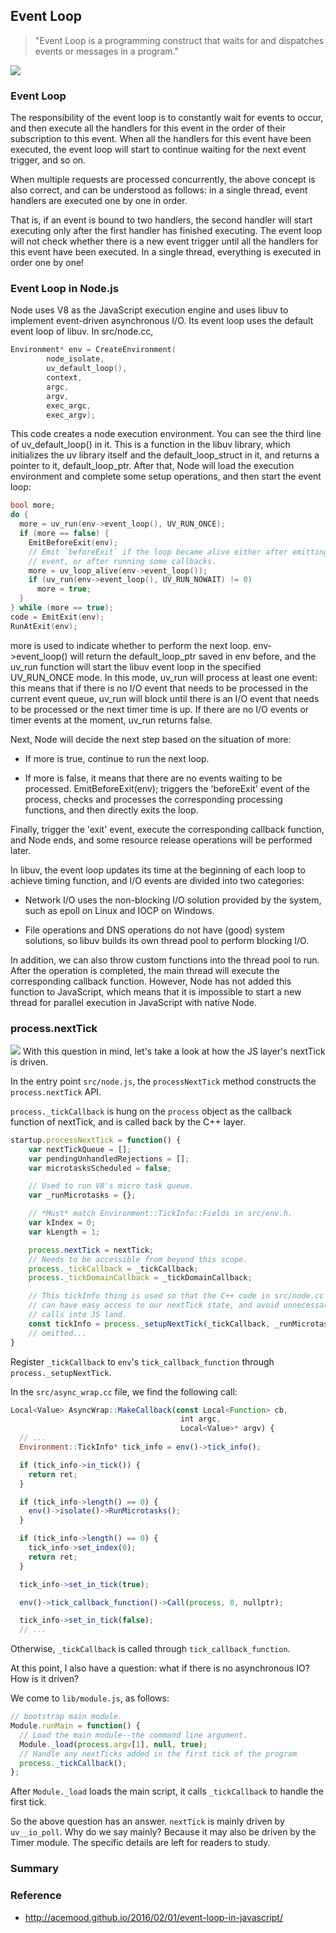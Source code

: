 
## Event Loop

> "Event Loop is a programming construct that waits for and dispatches events or messages in a program."

![](5fee18eegw1ewjpoxmdf5j20k80b1win.jpg)


### Event Loop
The responsibility of the event loop is to constantly wait for events to occur, and then execute all the handlers for this event in the order of their subscription to this event. When all the handlers for this event have been executed, the event loop will start to continue waiting for the next event trigger, and so on.

When multiple requests are processed concurrently, the above concept is also correct, and can be understood as follows: in a single thread, event handlers are executed one by one in order.

That is, if an event is bound to two handlers, the second handler will start executing only after the first handler has finished executing. The event loop will not check whether there is a new event trigger until all the handlers for this event have been executed. In a single thread, everything is executed in order one by one!

### Event Loop in Node.js

Node uses V8 as the JavaScript execution engine and uses libuv to implement event-driven asynchronous I/O. Its event loop uses the default event loop of libuv.
In src/node.cc,
```c++
Environment* env = CreateEnvironment(
        node_isolate,
        uv_default_loop(),
        context,
        argc,
        argv,
        exec_argc,
        exec_argv);
```
This code creates a node execution environment. You can see the third line of uv_default_loop() in it. This is a function in the libuv library, which initializes the uv library itself and the default_loop_struct in it, and returns a pointer to it, default_loop_ptr. After that, Node will load the execution environment and complete some setup operations, and then start the event loop:
```c++
bool more;
do {
  more = uv_run(env->event_loop(), UV_RUN_ONCE);
  if (more == false) {
    EmitBeforeExit(env);
    // Emit `beforeExit` if the loop became alive either after emitting
    // event, or after running some callbacks.
    more = uv_loop_alive(env->event_loop());
    if (uv_run(env->event_loop(), UV_RUN_NOWAIT) != 0)
      more = true;
  }
} while (more == true);
code = EmitExit(env);
RunAtExit(env);
```

more is used to indicate whether to perform the next loop. env->event_loop() will return the default_loop_ptr saved in env before, and the uv_run function will start the libuv event loop in the specified UV_RUN_ONCE mode. In this mode, uv_run will process at least one event: this means that if there is no I/O event that needs to be processed in the current event queue, uv_run will block until there is an I/O event that needs to be processed or the next timer time is up. If there are no I/O events or timer events at the moment, uv_run returns false.

Next, Node will decide the next step based on the situation of more:

- If more is true, continue to run the next loop.

- If more is false, it means that there are no events waiting to be processed. EmitBeforeExit(env); triggers the 'beforeExit' event of the process, checks and processes the corresponding processing functions, and then directly exits the loop.

Finally, trigger the 'exit' event, execute the corresponding callback function, and Node ends, and some resource release operations will be performed later.

In libuv, the event loop updates its time at the beginning of each loop to achieve timing function, and I/O events are divided into two categories:

- Network I/O uses the non-blocking I/O solution provided by the system, such as epoll on Linux and IOCP on Windows.

- File operations and DNS operations do not have (good) system solutions, so libuv builds its own thread pool to perform blocking I/O.

In addition, we can also throw custom functions into the thread pool to run. After the operation is completed, the main thread will execute the corresponding callback function. However, Node has not added this function to JavaScript, which means that it is impossible to start a new thread for parallel execution in JavaScript with native Node.

### process.nextTick
![](settimeout.jpeg)
With this question in mind, let's take a look at how the JS layer's nextTick is driven.

In the entry point `src/node.js`, the `processNextTick` method constructs the `process.nextTick` API.

`process._tickCallback` is hung on the `process` object as the callback function of nextTick, and is called back by the C++ layer.

```js
startup.processNextTick = function() {
    var nextTickQueue = [];
    var pendingUnhandledRejections = [];
    var microtasksScheduled = false;

    // Used to run V8's micro task queue.
    var _runMicrotasks = {};

    // *Must* match Environment::TickInfo::Fields in src/env.h.
    var kIndex = 0;
    var kLength = 1;

    process.nextTick = nextTick;
    // Needs to be accessible from beyond this scope.
    process._tickCallback = _tickCallback;
    process._tickDomainCallback = _tickDomainCallback;

    // This tickInfo thing is used so that the C++ code in src/node.cc
    // can have easy access to our nextTick state, and avoid unnecessary
    // calls into JS land.
    const tickInfo = process._setupNextTick(_tickCallback, _runMicrotasks);
    // omitted...
}
```
Register `_tickCallback` to `env`'s `tick_callback_function` through `process._setupNextTick`.


In the `src/async_wrap.cc` file, we find the following call:
```js
Local<Value> AsyncWrap::MakeCallback(const Local<Function> cb,
                                      int argc,
                                      Local<Value>* argv) {
  // ...
  Environment::TickInfo* tick_info = env()->tick_info();

  if (tick_info->in_tick()) {
    return ret;
  }

  if (tick_info->length() == 0) {
    env()->isolate()->RunMicrotasks();
  }

  if (tick_info->length() == 0) {
    tick_info->set_index(0);
    return ret;
  }

  tick_info->set_in_tick(true);

  env()->tick_callback_function()->Call(process, 0, nullptr);

  tick_info->set_in_tick(false);
  // ...
```



Otherwise, `_tickCallback` is called through `tick_callback_function`.

At this point, I also have a question: what if there is no asynchronous IO? How is it driven?

We come to `lib/module.js`, as follows:

```js
// bootstrap main module.
Module.runMain = function() {
  // Load the main module--the command line argument.
  Module._load(process.argv[1], null, true);
  // Handle any nextTicks added in the first tick of the program
  process._tickCallback();
};
```

After `Module._load` loads the main script, it calls `_tickCallback` to handle the first tick.

So the above question has an answer. `nextTick` is mainly driven by `uv__io_poll`. Why do we say mainly? Because it may also be driven by the Timer module. The specific details are left for readers to study.

### Summary


### Reference
* http://acemood.github.io/2016/02/01/event-loop-in-javascript/








